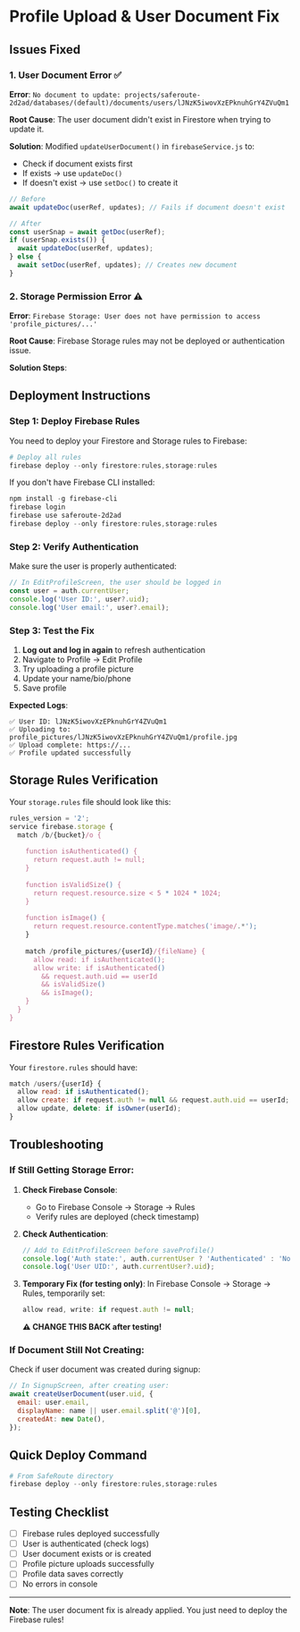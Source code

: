 # Profile Upload & User Document Fix

## Issues Fixed

### 1. **User Document Error** ✅
**Error**: `No document to update: projects/saferoute-2d2ad/databases/(default)/documents/users/lJNzK5iwovXzEPknuhGrY4ZVuQm1`

**Root Cause**: The user document didn't exist in Firestore when trying to update it.

**Solution**: Modified `updateUserDocument()` in `firebaseService.js` to:
- Check if document exists first
- If exists → use `updateDoc()`
- If doesn't exist → use `setDoc()` to create it

```javascript
// Before
await updateDoc(userRef, updates); // Fails if document doesn't exist

// After
const userSnap = await getDoc(userRef);
if (userSnap.exists()) {
  await updateDoc(userRef, updates);
} else {
  await setDoc(userRef, updates); // Creates new document
}
```

### 2. **Storage Permission Error** ⚠️
**Error**: `Firebase Storage: User does not have permission to access 'profile_pictures/...'`

**Root Cause**: Firebase Storage rules may not be deployed or authentication issue.

**Solution Steps**:

## Deployment Instructions

### Step 1: Deploy Firebase Rules
You need to deploy your Firestore and Storage rules to Firebase:

```powershell
# Deploy all rules
firebase deploy --only firestore:rules,storage:rules
```

If you don't have Firebase CLI installed:
```powershell
npm install -g firebase-cli
firebase login
firebase use saferoute-2d2ad
firebase deploy --only firestore:rules,storage:rules
```

### Step 2: Verify Authentication
Make sure the user is properly authenticated:

```javascript
// In EditProfileScreen, the user should be logged in
const user = auth.currentUser;
console.log('User ID:', user?.uid);
console.log('User email:', user?.email);
```

### Step 3: Test the Fix

1. **Log out and log in again** to refresh authentication
2. Navigate to Profile → Edit Profile
3. Try uploading a profile picture
4. Update your name/bio/phone
5. Save profile

**Expected Logs**:
```
✅ User ID: lJNzK5iwovXzEPknuhGrY4ZVuQm1
✅ Uploading to: profile_pictures/lJNzK5iwovXzEPknuhGrY4ZVuQm1/profile.jpg
✅ Upload complete: https://...
✅ Profile updated successfully
```

## Storage Rules Verification

Your `storage.rules` file should look like this:

```javascript
rules_version = '2';
service firebase.storage {
  match /b/{bucket}/o {
    
    function isAuthenticated() {
      return request.auth != null;
    }
    
    function isValidSize() {
      return request.resource.size < 5 * 1024 * 1024;
    }
    
    function isImage() {
      return request.resource.contentType.matches('image/.*');
    }
    
    match /profile_pictures/{userId}/{fileName} {
      allow read: if isAuthenticated();
      allow write: if isAuthenticated() 
        && request.auth.uid == userId 
        && isValidSize() 
        && isImage();
    }
  }
}
```

## Firestore Rules Verification

Your `firestore.rules` should have:

```javascript
match /users/{userId} {
  allow read: if isAuthenticated();
  allow create: if request.auth != null && request.auth.uid == userId;
  allow update, delete: if isOwner(userId);
}
```

## Troubleshooting

### If Still Getting Storage Error:

1. **Check Firebase Console**:
   - Go to Firebase Console → Storage → Rules
   - Verify rules are deployed (check timestamp)

2. **Check Authentication**:
   ```javascript
   // Add to EditProfileScreen before saveProfile()
   console.log('Auth state:', auth.currentUser ? 'Authenticated' : 'Not authenticated');
   console.log('User UID:', auth.currentUser?.uid);
   ```

3. **Temporary Fix (for testing only)**:
   In Firebase Console → Storage → Rules, temporarily set:
   ```javascript
   allow read, write: if request.auth != null;
   ```
   **⚠️ CHANGE THIS BACK after testing!**

### If Document Still Not Creating:

Check if user document was created during signup:

```javascript
// In SignupScreen, after creating user:
await createUserDocument(user.uid, {
  email: user.email,
  displayName: name || user.email.split('@')[0],
  createdAt: new Date(),
});
```

## Quick Deploy Command

```powershell
# From SafeRoute directory
firebase deploy --only firestore:rules,storage:rules
```

## Testing Checklist

- [ ] Firebase rules deployed successfully
- [ ] User is authenticated (check logs)
- [ ] User document exists or is created
- [ ] Profile picture uploads successfully
- [ ] Profile data saves correctly
- [ ] No errors in console

---

**Note**: The user document fix is already applied. You just need to deploy the Firebase rules!
